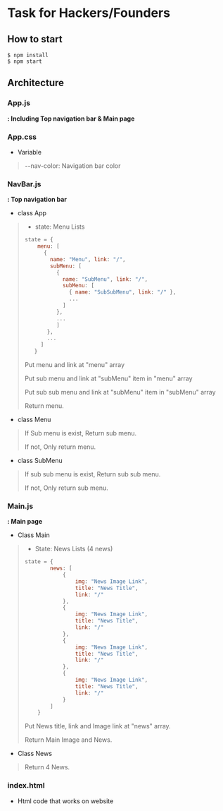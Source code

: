 # Task for Hackers/Founders

## How to start

```
$ npm install
$ npm start
```

## Architecture

### App.js

**: Including Top navigation bar & Main page**

### App.css

- Variable

> --nav-color: Navigation bar color

### NavBar.js

**: Top navigation bar**

- class App

> - state: Menu Lists
>
> ```javascript
> state = {
>     menu: [
>       {
>         name: "Menu", link: "/",
>         subMenu: [
>           {
>             name: "SubMenu", link: "/",
>             subMenu: [
>               { name: "SubSubMenu", link: "/" },
>               ...
>             ]
>           },
>           ...
>           ]
>        },
>        ...
>      ]
>    }
> ```
>
> Put menu and link at "menu" array
>
> Put sub menu and link at "subMenu" item in "menu" array
>
> Put sub sub menu and link at "subMenu" item in "subMenu" array
>
> 
>
> Return menu.

- class Menu

> If Sub menu is exist, Return sub menu.
>
> If not, Only return menu.

- class SubMenu

> If sub sub menu is exist, Return sub sub menu.
>
> If not, Only return sub menu.

### Main.js

**: Main page**

- Class Main

> - State: News Lists (4 news)
>
> ```javascript
> state = {
>         news: [
>             {
>                 img: "News Image Link",
>                 title: "News Title",
>                 link: "/"
>             },
>             {
>                 img: "News Image Link",
>                 title: "News Title",
>                 link: "/"
>             },
>             {
>                 img: "News Image Link",
>                 title: "News Title",
>                 link: "/"
>             },
>             {
>                 img: "News Image Link",
>                 title: "News Title",
>                 link: "/"
>             }
>         ]
>     }
> ```
>
> Put News title, link and Image link at "news" array.
>
>  
>
> Return Main Image and News.

- Class News

> Return 4 News.

### index.html

- Html code that works on website